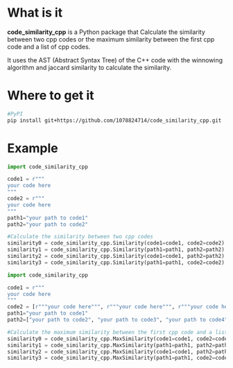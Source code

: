 # What is it
**code_similarity_cpp** is a Python package that Calculate the similarity between two cpp codes or the maximum similarity between the first cpp code and a list of cpp codes.

It uses the AST (Abstract Syntax Tree) of the C++ code with the winnowing algorithm and jaccard similarity to calculate the similarity.
# Where to get it
```sh
#PyPI
pip install git+https://github.com/1078824714/code_similarity_cpp.git
```
# Example
```python
import code_similarity_cpp

code1 = r"""
your code here
"""
code2 = r"""
your code here
"""
path1="your path to code1"
path2="your path to code2"

#Calculate the similarity between two cpp codes
similarity0 = code_similarity_cpp.Similarity(code1=code1, code2=code2)
similarity1 = code_similarity_cpp.Similarity(path1=path1, path2=path2)
similarity2 = code_similarity_cpp.Similarity(code1=code1, path2=path2)
similarity3 = code_similarity_cpp.Similarity(path1=path1, code2=code2)
```
```python
import code_similarity_cpp

code1 = r"""
your code here
"""
code2 = [r"""your code here""", r"""your code here""", r"""your code here""",...]]
path1="your path to code1"
path2=["your path to code2", "your path to code3", "your path to code4", ...]

#Calculate the maximum similarity between the first cpp code and a list of cpp codes
similarity0 = code_similarity_cpp.MaxSimilarity(code1=code1, code2=code2)
similarity1 = code_similarity_cpp.MaxSimilarity(path1=path1, path2=path2)
similarity2 = code_similarity_cpp.MaxSimilarity(code1=code1, path2=path2)
similarity3 = code_similarity_cpp.MaxSimilarity(path1=path1, code2=code2)
```
